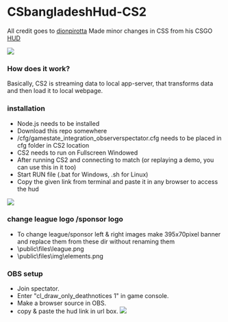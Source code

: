 ﻿# CSbangladeshHud-CS2
All credit goes to [dionpirotta](https://github.com/dionpirotta)
Made minor changes in CSS from his CSGO [HUD](https://github.com/dionpirotta/Custom-CSGO-HUD#examples)

![](https://i.postimg.cc/pLjyWDp4/vlcsnap-2023-10-16-18h40m22s166.png)

### How does it work?
Basically, CS2 is streaming data to local app-server, that transforms data and then load it to local webpage.

### installation
- Node.js needs to be installed
- Download this repo somewhere
- /cfg/gamestate_integration_observerspectator.cfg needs to be placed in cfg folder in CS2 location
- CS2 needs to run on Fullscreen Windowed 
- After running CS2 and connecting to match (or replaying a demo, you can use this in it too)
- Start RUN file (.bat for Windows, .sh for Linux)
- Copy the given link from terminal and paste it in any browser to access the hud

![](https://i.postimg.cc/G2SV64wK/image-2023-10-16-190538812.png)

### change league logo /sponsor logo

- To change league/sponsor left & right images make 395x70pixel banner and replace them from these dir without renaming them
- \public\files\league.png
- \public\files\img\elements.png

### OBS setup 
- Join spectator.
- Enter "cl_draw_only_deathnotices 1" in game console.
- Make a browser source in OBS.
- copy & paste the hud link in url box.
 ![](https://i.postimg.cc/DfL9L646/image-2023-10-17-105054631.png)

